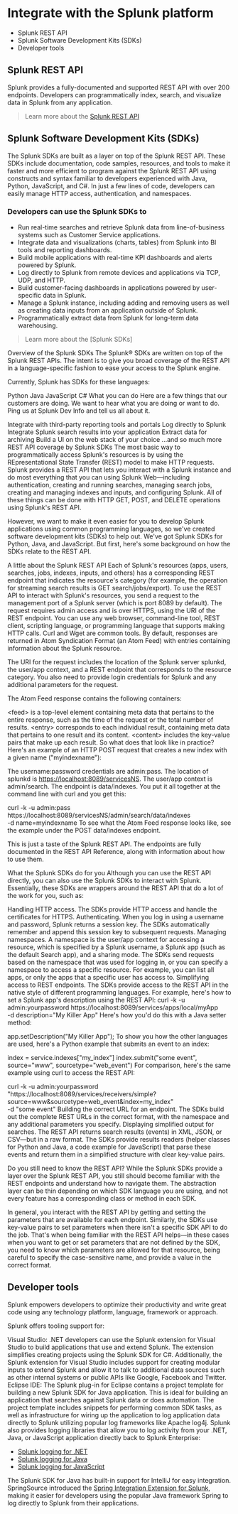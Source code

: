 # Integrate with the Splunk platform

- Splunk REST API
- Splunk Software Development Kits (SDKs)
- Developer tools

## Splunk REST API

Splunk provides a fully-documented and supported REST API with over 200 endpoints. Developers can programmatically index, search, and visualize data in Splunk from any application.

> Learn more about the [Splunk REST API](http://dev.splunk.com/restapi)

## Splunk Software Development Kits (SDKs)

The Splunk SDKs are built as a layer on top of the Splunk REST API. These SDKs include documentation, code samples, resources, and tools to make it faster and more efficient to program against the Splunk REST API using constructs and syntax familiar to developers experienced with Java, Python, JavaScript, and C#. In just a few lines of code, developers can easily manage HTTP access, authentication, and namespaces.

### Developers can use the Splunk SDKs to

- Run real-time searches and retrieve Splunk data from line-of-business systems such as Customer Service applications.
- Integrate data and visualizations (charts, tables) from Splunk into BI tools and reporting dashboards.
- Build mobile applications with real-time KPI dashboards and alerts powered by Splunk.
- Log directly to Splunk from remote devices and applications via TCP, UDP, and HTTP.
- Build customer-facing dashboards in applications powered by user-specific data in Splunk.
- Manage a Splunk instance, including adding and removing users as well as creating data inputs from an application outside of Splunk.
- Programmatically extract data from Splunk for long-term data warehousing.

> Learn more about the [Splunk SDKs]

Overview of the Splunk SDKs
The Splunk® SDKs are written on top of the Splunk REST APIs. The intent is to give you broad coverage of the REST API in a language-specific fashion to ease your access to the Splunk engine.

Currently, Splunk has SDKs for these languages:

Python
Java
JavaScript
C#
What you can do
Here are a few things that our customers are doing. We want to hear what you are doing or want to do. Ping us at Splunk Dev Info and tell us all about it.

Integrate with third-party reporting tools and portals
Log directly to Splunk
Integrate Splunk search results into your application
Extract data for archiving
Build a UI on the web stack of your choice
...and so much more
REST API coverage by Splunk SDKs
The most basic way to programmatically access Splunk's resources is by using the REpresentational State Transfer (REST) model to make HTTP requests. Splunk provides a REST API that lets you interact with a Splunk instance and do most everything that you can using Splunk Web—including authentication, creating and running searches, managing search jobs, creating and managing indexes and inputs, and configuring Splunk. All of these things can be done with HTTP GET, POST, and DELETE operations using Splunk's REST API.

However, we want to make it even easier for you to develop Splunk applications using common programming languages, so we've created software development kits (SDKs) to help out. We've got Splunk SDKs for Python, Java, and JavaScript. But first, here's some background on how the SDKs relate to the REST API.

A little about the Splunk REST API
Each of Splunk's resources (apps, users, searches, jobs, indexes, inputs, and others) has a corresponding REST endpoint that indicates the resource's category (for example, the operation for streaming search results is GET search/jobs/export). To use the REST API to interact with Splunk's resources, you send a request to the management port of a Splunk server (which is port 8089 by default). The request requires admin access and is over HTTPS, using the URI of the REST endpoint. You can use any web browser, command-line tool, REST client, scripting language, or programming language that supports making HTTP calls. Curl and Wget are common tools. By default, responses are returned in Atom Syndication Format (an Atom Feed) with entries containing information about the Splunk resource.

The URI for the request includes the location of the Splunk server splunkd, the user/app context, and a REST endpoint that corresponds to the resource category. You also need to provide login credentials for Splunk and any additional parameters for the request.

The Atom Feed response contains the following containers:

\<feed\> is a top-level element containing meta data that pertains to the entire response, such as the time of the request or the total number of results.
\<entry\> corresponds to each individual result, containing meta data that pertains to one result and its content.
\<content\> includes the key-value pairs that make up each result.
So what does that look like in practice? Here's an example of an HTTP POST request that creates a new index with a given name ("myindexname"):

The username:password credentials are admin:pass.
The location of splunkd is <https://localhost:8089/servicesNS>.
The user/app context is admin/search.
The endpoint is data/indexes.
You put it all together at the command line with curl and you get this:

curl -k -u admin:pass https://localhost:8089/servicesNS/admin/search/data/indexes \
     -d name=myindexname
To see what the Atom Feed response looks like, see the example under the POST data/indexes endpoint.

This is just a taste of the Splunk REST API. The endpoints are fully documented in the REST API Reference, along with information about how to use them.

 
What the Splunk SDKs do for you
Although you can use the REST API directly, you can also use the Splunk SDKs to interact with Splunk. Essentially, these SDKs are wrappers around the REST API that do a lot of the work for you, such as:

Handling HTTP access. The SDKs provide HTTP access and handle the certificates for HTTPS.
Authenticating. When you log in using a username and password, Splunk returns a session key. The SDKs automatically remember and append this session key to subsequent requests.
Managing namespaces. A namespace is the user/app context for accessing a resource, which is specified by a Splunk username, a Splunk app (such as the default Search app), and a sharing mode. The SDKs send requests based on the namespace that was used for logging in, or you can specify a namespace to access a specific resource. For example, you can list all apps, or only the apps that a specific user has access to.
Simplifying access to REST endpoints. The SDKs provide access to the REST API in the native style of different programming languages. For example, here's how to set a Splunk app's description using the REST API:
curl -k -u admin:yourpassword https://localhost:8089/services/apps/local/myApp \
    -d description="My Killer App"
Here's how you'd do this with a Java setter method:

app.setDescription("My Killer App");
To show you how the other languages are used, here's a Python example that submits an event to an index:

index = service.indexes["my_index"]
index.submit("some event", source="www", sourcetype="web_event")
For comparison, here's the same example using curl to access the REST API:

curl -k -u admin:yourpassword "https://localhost:8089/services/receivers/simple?source=www&sourcetype=web_event&index=my_index" \
    -d "some event"
Building the correct URL for an endpoint. The SDKs build out the complete REST URLs in the correct format, with the namespace and any additional parameters you specify.
Displaying simplified output for searches. The REST API returns search results (events) in XML, JSON, or CSV—but in a raw format. The SDKs provide results readers (helper classes for Python and Java, a code example for JavaScript) that parse these events and return them in a simplified structure with clear key-value pairs.
 
Do you still need to know the REST API?
While the Splunk SDKs provide a layer over the Splunk REST API, you still should become familiar with the REST endpoints and understand how to navigate them. The abstraction layer can be thin depending on which SDK language you are using, and not every feature has a corresponding class or method in each SDK.

In general, you interact with the REST API by getting and setting the parameters that are available for each endpoint. Similarly, the SDKs use key-value pairs to set parameters when there isn't a specific SDK API to do the job. That's when being familiar with the REST API helps—in these cases when you want to get or set parameters that are not defined by the SDK, you need to know which parameters are allowed for that resource, being careful to specify the case-sensitive name, and provide a value in the correct format.

## Developer tools

Splunk empowers developers to optimize their productivity and write great code using any technology platform, language, framework or approach.

Splunk offers tooling support for:

Visual Studio: .NET developers can use the Splunk extension for Visual Studio to build applications that use and extend Splunk. The extension simplifies creating projects using the Splunk SDK for C#. Additionally, the Splunk extension for Visual Studio includes support for creating modular inputs to extend Splunk and allow it to talk to additional data sources such as other internal systems or public APIs like Google, Facebook and Twitter.
Eclipse IDE: The Splunk plug-in for Eclipse contains a project template for building a new Splunk SDK for Java application. This is ideal for building an application that searches against Splunk data or does automation. The project template includes snippets for performing common SDK tasks, as well as infrastructure for wiring up the application to log application data directly to Splunk utilizing popular log frameworks like Apache log4j.
Splunk also provides logging libraries that allow you to log activity from your .NET, Java, or JavaScript application directly back to Splunk Enterprise:

- [Splunk logging for .NET](http://dev.splunk.com/view/splunk-loglib-dotnet/SP-CAAAEX4)
- [Splunk logging for Java](http://dev.splunk.com/view/splunk-logging-java/SP-CAAAE2K)
- [Splunk logging for JavaScript](http://dev.splunk.com/view/splunk-logging-javascript/SP-CAAAE6U)

The Splunk SDK for Java has built-in support for IntelliJ for easy integration. SpringSource introduced the [Spring Integration Extension for Splunk](https://github.com/SpringSource/spring-integration-extensions/tree/master/spring-integration-splunk), making it easier for developers using the popular Java framework Spring to log directly to Splunk from their applications.